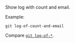 Show log with count and email.

Example:

```shell
git log-of-count-and-email
```

Compare [`git log-of-*`](../git-log-of).
